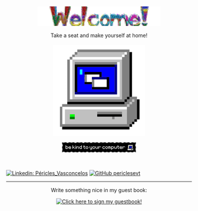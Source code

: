 <div align="center">
<br>
<img src="https://github.com/periclesevt/periclesevt/raw/main/img/welcome.gif" alt="Welcome" align="center">
</div><br>

<div align="center">
Take a seat and make yourself at home!
</div><br>

<div align="center">
<img src="https://github.com/periclesevt/periclesevt/raw/main/img/computer.gif" alt="PC" align="center">
</div><br>

<div align="center">
<img src="https://github.com/periclesevt/periclesevt/raw/main/img/bekind.gif" alt="bekind" align="center">
</div><br><br>


[![Linkedin: Péricles_Vasconcelos](https://img.shields.io/badge/-P%C3%A9ricles%20Vasconcelos-blue?style=flat-square&logo=Linkedin&logoColor=white&link=https://www.linkedin.com/in/p%C3%A9ricles-vasconcelos-teixeira-a0901520a/)](https://www.linkedin.com/in/p%C3%A9ricles-vasconcelos-teixeira-a0901520a/)
[![GitHub periclesevt](https://img.shields.io/github/followers/periclesevt?label=follow&style=social)](https://github.com/periclesevt)

<hr>

<div align="center">

<p>Write something nice in my guest book:</p>
<a href="https://gist.github.com/periclesevt/6c62fe7e26a71d9caad68dbd71ec0780">
<img src="https://gist.github.com/periclesevt/6c62fe7e26a71d9caad68dbd71ec0780/raw/44d18c433f845c3f43daba32b2c60799f91d5db7/guestbook.gif" alt="Click here to sign my guestbook!"></a>
</div>

[//]: # (<h3 align="left">Languages and Tools:</h3>)

[//]: # (<p align="left"> <a href="https://www.cprogramming.com/" target="_blank" rel="noreferrer"> <img src="https://raw.githubusercontent.com/devicons/devicon/master/icons/c/c-original.svg" alt="c" width="40" height="40"/> </a> <a href="https://www.java.com" target="_blank" rel="noreferrer"> <img src="https://raw.githubusercontent.com/devicons/devicon/master/icons/java/java-original.svg" alt="java" width="40" height="40"/> </a> <a href="https://www.mongodb.com/" target="_blank" rel="noreferrer"> <img src="https://raw.githubusercontent.com/devicons/devicon/master/icons/mongodb/mongodb-original-wordmark.svg" alt="mongodb" width="40" height="40"/> </a> <a href="https://www.mysql.com/" target="_blank" rel="noreferrer"> <img src="https://raw.githubusercontent.com/devicons/devicon/master/icons/mysql/mysql-original-wordmark.svg" alt="mysql" width="40" height="40"/> </a> <a href="https://www.python.org" target="_blank" rel="noreferrer"> <img src="https://raw.githubusercontent.com/devicons/devicon/master/icons/python/python-original.svg" alt="python" width="40" height="40"/> </a> <a href="https://spring.io/" target="_blank" rel="noreferrer"> <img src="https://www.vectorlogo.zone/logos/springio/springio-icon.svg" alt="spring" width="40" height="40"/> </a> <a href="https://www.sqlite.org/" target="_blank" rel="noreferrer"> <img src="https://www.vectorlogo.zone/logos/sqlite/sqlite-icon.svg" alt="sqlite" width="40" height="40"/> </a> </p>)
